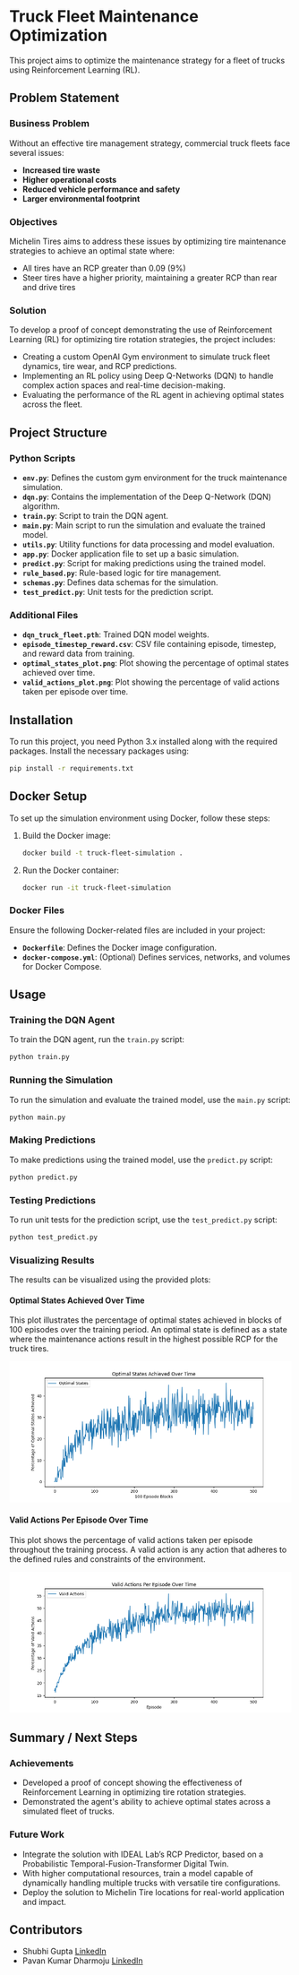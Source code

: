 # Truck Fleet Maintenance Optimization

This project aims to optimize the maintenance strategy for a fleet of trucks using Reinforcement Learning (RL).

## Problem Statement

### Business Problem

Without an effective tire management strategy, commercial truck fleets face several issues:
- **Increased tire waste**
- **Higher operational costs**
- **Reduced vehicle performance and safety**
- **Larger environmental footprint**

### Objectives

Michelin Tires aims to address these issues by optimizing tire maintenance strategies to achieve an optimal state where:
- All tires have an RCP greater than 0.09 (9%)
- Steer tires have a higher priority, maintaining a greater RCP than rear and drive tires

### Solution

To develop a proof of concept demonstrating the use of Reinforcement Learning (RL) for optimizing tire rotation strategies, the project includes:
- Creating a custom OpenAI Gym environment to simulate truck fleet dynamics, tire wear, and RCP predictions.
- Implementing an RL policy using Deep Q-Networks (DQN) to handle complex action spaces and real-time decision-making.
- Evaluating the performance of the RL agent in achieving optimal states across the fleet.

## Project Structure

### Python Scripts

- **`env.py`**: Defines the custom gym environment for the truck maintenance simulation.
- **`dqn.py`**: Contains the implementation of the Deep Q-Network (DQN) algorithm.
- **`train.py`**: Script to train the DQN agent.
- **`main.py`**: Main script to run the simulation and evaluate the trained model.
- **`utils.py`**: Utility functions for data processing and model evaluation.
- **`app.py`**: Docker application file to set up a basic simulation.
- **`predict.py`**: Script for making predictions using the trained model.
- **`rule_based.py`**: Rule-based logic for tire management.
- **`schemas.py`**: Defines data schemas for the simulation.
- **`test_predict.py`**: Unit tests for the prediction script.

### Additional Files

- **`dqn_truck_fleet.pth`**: Trained DQN model weights.
- **`episode_timestep_reward.csv`**: CSV file containing episode, timestep, and reward data from training.
- **`optimal_states_plot.png`**: Plot showing the percentage of optimal states achieved over time.
- **`valid_actions_plot.png`**: Plot showing the percentage of valid actions taken per episode over time.

## Installation

To run this project, you need Python 3.x installed along with the required packages. Install the necessary packages using:

```bash
pip install -r requirements.txt
```


## Docker Setup

To set up the simulation environment using Docker, follow these steps:

1. Build the Docker image:

    ```bash
    docker build -t truck-fleet-simulation .
    ```

2. Run the Docker container:

    ```bash
    docker run -it truck-fleet-simulation
    ```

### Docker Files

Ensure the following Docker-related files are included in your project:

- **`Dockerfile`**: Defines the Docker image configuration.
- **`docker-compose.yml`**: (Optional) Defines services, networks, and volumes for Docker Compose.


## Usage

### Training the DQN Agent

To train the DQN agent, run the `train.py` script:

```bash
python train.py
```

### Running the Simulation

To run the simulation and evaluate the trained model, use the `main.py` script:

```bash
python main.py
```

### Making Predictions

To make predictions using the trained model, use the `predict.py` script:

```bash
python predict.py
```


### Testing Predictions

To run unit tests for the prediction script, use the `test_predict.py` script:

```bash
python test_predict.py
```

### Visualizing Results

The results can be visualized using the provided plots:

#### Optimal States Achieved Over Time

This plot illustrates the percentage of optimal states achieved in blocks of 100 episodes over the training period. An optimal state is defined as a state where the maintenance actions result in the highest possible RCP for the truck tires.

![Optimal States](./agent/metrics/optimal_states_plot.png)

#### Valid Actions Per Episode Over Time

This plot shows the percentage of valid actions taken per episode throughout the training process. A valid action is any action that adheres to the defined rules and constraints of the environment.

![Valid Actions](./agent/metrics/valid_actions_plot.png)

## Summary / Next Steps

### Achievements

- Developed a proof of concept showing the effectiveness of Reinforcement Learning in optimizing tire rotation strategies.
- Demonstrated the agent's ability to achieve optimal states across a simulated fleet of trucks.

### Future Work

- Integrate the solution with IDEAL Lab’s RCP Predictor, based on a Probabilistic Temporal-Fusion-Transformer Digital Twin.
- With higher computational resources, train a model capable of dynamically handling multiple trucks with versatile tire configurations.
- Deploy the solution to Michelin Tire locations for real-world application and impact.


## Contributors

- Shubhi Gupta [LinkedIn](https://www.linkedin.com/in/shubhigupta99/)
- Pavan Kumar Dharmoju [LinkedIn](https://www.linkedin.com/in/pavandharmoju/)

